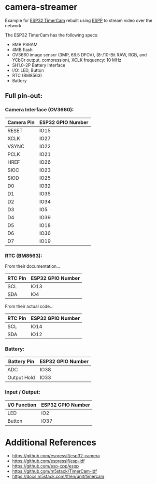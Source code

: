 # camera-streamer

Example for [ESP32 TimerCam](https://github.com/m5stack/TimerCam-idf) rebuilt using [ESPP](http://github.com/esp-cpp/espp) to stream video over the network

The ESP32 TimerCam has the following specs:

* 8MB PSRAM
* 4MB flash
* OV3660 image sensor (3MP, 66.5 DFOV), (8-/10-Bit RAW, RGB, and YCbCr output, compression), XCLK frequency: 10 MHz
* SH1.0-2P Battery Interface
* I/O: LED, Button
* RTC (BM8563)
* Battery

## Full pin-out:

### Camera Interface (OV3660):

| Camera Pin | ESP32 GPIO Number |
|------------|-------------------|
| RESET      | IO15              |
| XCLK       | IO27              |
| VSYNC      | IO22              |
| PCLK       | IO21              |
| HREF       | IO26              |
| SIOC       | IO23              |
| SIOD       | IO25              |
| D0         | IO32              |
| D1         | IO35              |
| D2         | IO34              |
| D3         | IO5               |
| D4         | IO39              |
| D5         | IO18              |
| D6         | IO36              |
| D7         | IO19              |

### RTC (BM8563):

From their documentation...

| RTC Pin | ESP32 GPIO Number |
|---------|-------------------|
| SCL     | IO13              |
| SDA     | IO4               |

From their actual code...

| RTC Pin | ESP32 GPIO Number |
|---------|-------------------|
| SCL     | IO14              |
| SDA     | IO12              |

### Battery:

| Battery Pin | ESP32 GPIO Number |
|-------------|-------------------|
| ADC         | IO38              |
| Output Hold | IO33              |

### Input / Output:

| I/O Function | ESP32 GPIO Number |
|--------------|-------------------|
| LED          | IO2               |
| Button       | IO37              |


# Additional References

* https://github.com/espressif/esp32-camera
* https://github.com/espressif/esp-idf
* https://github.com/esp-cpp/espp
* https://github.com/m5stack/TimerCam-idf
* https://docs.m5stack.com/#/en/unit/timercam
